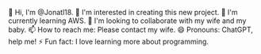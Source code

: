 👋 Hi, I'm @Jonatl18.
👀 I'm interested in creating this new project.
🌱 I'm currently learning AWS.
💞️ I'm looking to collaborate with my wife and my baby.
📫 How to reach me: Please contact my wife.
😄 Pronouns: ChatGPT, help me!
⚡ Fun fact: I love learning more about programming.